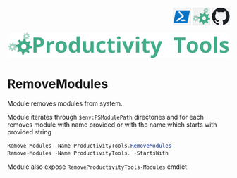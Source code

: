 <!--Category:PowerShell--> 
 <p align="right">
    <a href="https://www.powershellgallery.com/packages/ProductivityTools.RemoveModules"><img src="Images/Header/Powershell_border_40px.png" /></a>
    <a href="http://productivitytools.tech/manage-git-repositories/"><img src="Images/Header/ProductivityTools_green_40px_2.png" /><a> 
    <a href="https://github.com/pwujczyk/ProductivityTools.RemoveModules"><img src="Images/Header/Github_border_40px.png" /></a>
</p>
<p align="center">
    <a href="http://http://productivitytools.tech/">
        <img src="Images/Header/LogoTitle_green_500px.png" />
    </a>
</p>


# RemoveModules

Module removes modules from system. 

<!--more-->

Module iterates through ``$env:PSModulePath`` directories and for each removes module with name provided or with the name which starts with provided string

```powershell
Remove-Modules -Name ProductivityTools.RemoveModules 
Remove-Modules -Name ProductivityTools. -StartsWith
```

Module also expose ``RemoveProductivityTools-Modules`` cmdlet


